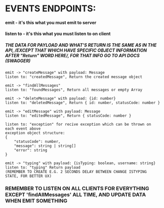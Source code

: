 # EVENTS ENDPOINTS:

#### emit - it's this what you must emit to server

#### listen to - it's this what you must listen to on client

##### THE DATA FOR PAYLOAD AND WHAT'S RETURN IS THE SAME AS IN THE API, /EXCEPT THAT WHICH HAVE SPECIFIC OBJECT INFORMATION AFTER "Return" WORD HERE/, FOR THAT INFO GO TO API DOCS (SWAGGER)

```
emit -> "createMessage" with payload: Message
listen to: "createdMessage", Return the created message object

emit -> "findAllMessages"
listen to: "foundMessages", Return all messages or empty Array

emit -> "deleteMessage" with payload: {id: number}
listen to: "deletedMessage", Return { id: number, statusCode: number }

emit -> "editMessage" with payload: Message
listen to: "editedMessage", Return { statusCode: number }

listen to: "exception" for recive exception which can be thrown on each event above
exception object structure:
{
    "statusCode": number,
    "message": string | string[]
    "error": string 
}

emit -> "typing" with payload: {isTyping: boolean, username: string}
listen to: "typing" Return payload 
(REMEMBER TO CREATE E.G. 2 SECONDS DELAY BETWEEN CHANGE ISTYPING STATE, FOR BETTER UX) 
```

### REMEMBER TO LISTEN ON ALL CLIENTS FOR EVERYTHING EXCEPT 'findAllMessages' ALL TIME, AND UPDATE DATA WHEN EMIT SOMETHING
